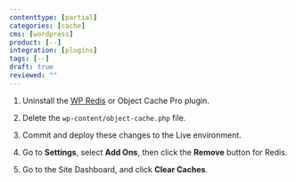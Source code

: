 ```yaml
---
contenttype: [partial]
categories: [cache]
cms: [wordpress]
product: [--]
integration: [plugins]
tags: [--]
draft: true
reviewed: ""
---
```


1. Uninstall the [WP Redis](https://wordpress.org/plugins/wp-redis/) or Object Cache Pro plugin. 

1. Delete the `wp-content/object-cache.php` file.

1. Commit and deploy these changes to the Live environment.

1. Go to <span class="glyphicons glyphicons-cogwheel"></span> **Settings**, select **Add Ons**, then click the **Remove** button for Redis.

1. Go to the Site Dashboard, and click <span class="glyphicons glyphicons-cleaning"></span> **Clear Caches**.

